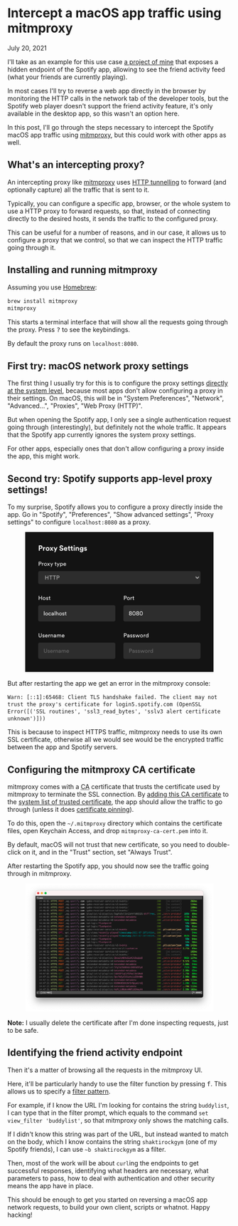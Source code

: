 # Intercept a macOS app traffic using mitmproxy
July 20, 2021

I'll take as an example for this use case [a project of mine](https://github.com/valeriangalliat/spotify-buddylist)
that exposes a hidden endpoint of the Spotify app, allowing to see the
friend activity feed (what your friends are currently playing).

In most cases I'll try to reverse a web app directly in the browser by
monitoring the HTTP calls in the network tab of the developer tools, but
the Spotify web player doesn't support the friend activity feature, it's
only available in the desktop app, so this wasn't an option here.

In this post, I'll go through the steps necessary to intercept the
Spotify macOS app traffic using [mitmproxy], but
this could work with other apps as well.

[mitmproxy]: https://mitmproxy.org/

## What's an intercepting proxy?

An intercepting proxy like [mitmproxy] uses [HTTP tunnelling](https://en.wikipedia.org/wiki/HTTP_tunnel)
to forward (and optionally capture) all the traffic that is sent to it.

Typically, you can configure a specific app, browser, or the whole
system to use a HTTP proxy to forward requests, so that, instead of
connecting directly to the desired hosts, it sends the traffic to the
configured proxy.

This can be useful for a number of reasons, and in our case, it allows
us to configure a proxy that we control, so that we can inspect the HTTP
traffic going through it.

## Installing and running mitmproxy

Assuming you use [Homebrew](https://brew.sh/):

```sh
brew install mitmproxy
mitmproxy
```

This starts a terminal interface that will show all the requests going
through the proxy. Press <kbd>?</kbd> to see the keybindings.

By default the proxy runs on `localhost:8080`.

## First try: macOS network proxy settings

The first thing I usually try for this is to configure the proxy
settings [directly at the system level](https://support.apple.com/en-ca/guide/mac-help/mchlp2591/mac),
because most apps don't allow configuring a proxy in their settings. On
macOS, this will be in "System Preferences", "Network", "Advanced...",
"Proxies", "Web Proxy (HTTP)".

But when opening the Spotify app, I only see a single authentication
request going through (interestingly), but definitely not the whole
traffic. It appears that the Spotify app currently ignores the system
proxy settings.

For other apps, especially ones that don't allow configuring a proxy
inside the app, this might work.

## Second try: Spotify supports app-level proxy settings!

To my surprise, Spotify allows you to configure a proxy directly inside
the app. Go in "Spotify", "Preferences", "Show advanced settings",
"Proxy settings" to configure `localhost:8080` as a proxy.

<figure class="center">
  <img alt="Spotfiy proxy" src="../../img/2021/07/spotify-proxy.png">
</figure>

But after restarting the app we get an error in the mitmproxy console:

```
Warn: [::1]:65468: Client TLS handshake failed. The client may not trust the proxy's certificate for login5.spotify.com (OpenSSL Error([('SSL routines', 'ssl3_read_bytes', 'sslv3 alert certificate unknown')]))
```

This is because to inspect HTTPS traffic, mitmproxy needs to use its own
SSL certificate, otherwise all we would see would be the encrypted
traffic between the app and Spotify servers.

## Configuring the mitmproxy CA certificate

mitmproxy comes with a <abbr title="Certificate authority">CA</abbr>
certificate that trusts the certificate used by mitmproxy to
terminate the SSL connection. By [adding this CA certificate](https://docs.mitmproxy.org/stable/concepts-certificates/)
to the [system list of trusted certificate](https://support.apple.com/en-ca/guide/keychain-access/kyca2431/mac),
the app should allow the traffic to go through (unless it does [certificate pinning](https://security.stackexchange.com/questions/29988/what-is-certificate-pinning)).

To do this, open the `~/.mitmproxy` directory which contains the
certificate files, open Keychain Access, and drop
`mitmproxy-ca-cert.pem` into it.

By default, macOS will not trust that new certificate, so you need to
double-click on it, and in the "Trust" section, set "Always Trust".

After restarting the Spotify app, you should now see the traffic going
through in mitmproxy.

<figure class="center">
  <img alt="mitmproxy screenshot" src="../../img/2021/07/mitmproxy.png">
</figure>

**Note:** I usually delete the certificate after I'm done inspecting
requests, just to be safe.

## Identifying the friend activity endpoint

Then it's a matter of browsing all the requests in the mitmproxy UI.

Here, it'll be particularly handy to use the filter function by pressing
<kbd>f</kbd>. This allows us to specify a [filter pattern](https://docs.mitmproxy.org/stable/concepts-filters/).

For example, if I know the URL I'm looking for contains the string
`buddylist`, I can type that in the filter prompt, which equals to the
command `set view_filter 'buddylist'`, so that mitmproxy only shows the
matching calls.

If I didn't know this string was part of the URL, but instead wanted to
match on the body, which I know contains the string `shaktirockgym` (one
of my Spotify friends), I can use `~b shaktirockgym` as a filter.

Then, most of the work will be about `curl`ing the endpoints to get
successful responses, identifying what headers are necessary, what
parameters to pass, how to deal with authentication and other security
means the app have in place.

This should be enough to get you started on reversing a macOS app
network requests, to build your own client, scripts or whatnot. Happy
hacking!
